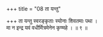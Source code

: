 +++
title = "08 ता यन्तु"

+++
ता यन्तु स्वरङ्कृताः स्योनाः शिवतमाः पथा ।  
मा न इन्द्र यवं वधीर्मित्रमेनेन कृण्महे । ॥ ९ ॥